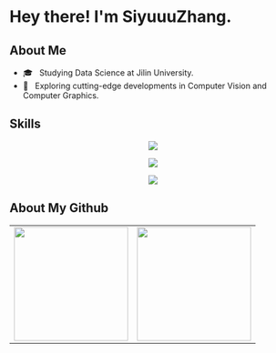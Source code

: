 # Hey there! I'm SiyuuuZhang.

## About Me

- 🎓 &nbsp; Studying Data Science at Jilin University.
- 🤔 &nbsp; Exploring cutting-edge developments in Computer Vision and Computer Graphics.

## Skills
<p align="center">
  <a href="https://skillicons.dev">
    <img src="https://skillicons.dev/icons?i=py,cpp,cs,java,pytorch,tensorflow,matlab"/>
  </a>
</p>

<p align="center">
  <a href="https://skillicons.dev">
    <img src="https://skillicons.dev/icons?i=git,mysql,html,css,js,latex"/>
  </a>
</p>

<p align="center">
  <a href="https://skillicons.dev">
    <img src="https://skillicons.dev/icons?i=ps,pr,ae,au,blender"/>
  </a>
</p>

## About My Github

<div align="center">
  <table style="width:100%;">
    <tr>
      <td align="center">
        <img height='200' src="https://github-readme-stats.vercel.app/api?username=SiyuuuZhang&show_icons=true" />
      </td>
      <td align="center">
        <img height='200' src="https://github-readme-stats.vercel.app/api/top-langs/?username=SiyuuuZhang&layout=compact" />
      </td>
    </tr>
  </table>
</div>
